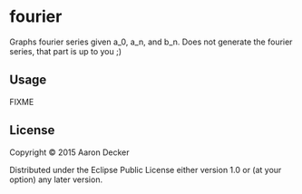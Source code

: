 # fourier

Graphs fourier series given a_0, a_n, and b_n. 
Does not generate the fourier series, that part is up to you ;)

## Usage

FIXME

## License

Copyright © 2015 Aaron Decker

Distributed under the Eclipse Public License either version 1.0 or (at
your option) any later version.
